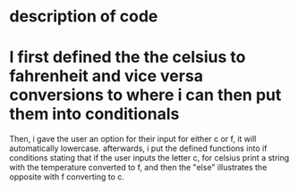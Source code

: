 # description of code
# I first defined the the celsius to fahrenheit and vice versa conversions to where i can then put them into conditionals
Then, i gave the user an option for their input for either c or f, it will automatically lowercase.
afterwards, i put the defined functions into if conditions stating that if the user inputs the letter c, for celsius print a string with the temperature converted to f, and then the "else" illustrates the opposite with f converting to c.
